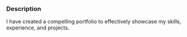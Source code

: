 ### Description

I have created a compelling portfolio to effectively showcase my skills, experience, and projects.
